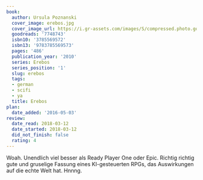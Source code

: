 ```yaml
---
book:
  author: Ursula Poznanski
  cover_image: erebos.jpg
  cover_image_url: https://i.gr-assets.com/images/S/compressed.photo.goodreads.com/books/1372662274l/7748743._SX98_.jpg
  goodreads: '7748743'
  isbn10: '3785569572'
  isbn13: '9783785569573'
  pages: '486'
  publication_year: '2010'
  series: Erebos
  series_position: '1'
  slug: erebos
  tags:
  - german
  - scifi
  - ya
  title: Erebos
plan:
  date_added: '2016-05-03'
review:
  date_read: 2018-03-12
  date_started: 2018-03-12
  did_not_finish: false
  rating: 4
---
```


Woah. Unendlich viel besser als Ready Player One oder Epic. Richtig richtig gute und gruselige Fassung eines KI-gesteuerten RPGs, das Auswirkungen auf die echte Welt hat. Hnnng.
